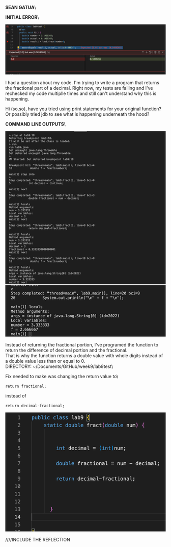 **SEAN GATUA**\

**INITIAL ERROR**\

![Image](lab9bugsymptoms.png)

I had a question about my code. I'm trying to write a program that returns the fractional part of a decimal. Right now, my tests are failing and I've rechecked my code multiplle times and still can't understand why this is happening.

Hi (so,so), have you tried using print statements for your original function? Or possibly tried jdb to see what is happening underneath the hood?

**COMMAND LINE OUTPUTS**\


![Image](lab9Error1.png)
![Image](lab9Error2.png)


Instead of returning the fractional portion, I've programed the function to return the difference of decimal portion and the fractional.\
That is why the function returns a double value with whole digits instead of a double value less than or equal to 0.\
DIRECTORY: ~/Documents/GitHub/week9/lab9test\

Fix needed to make was changing the return value to\

    return fractional;
    
  instead of
  
    return decimal-fractional;

![Image](lab9testPreFix.png)

////INCLUDE THE REFLECTION




